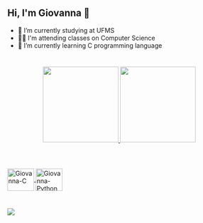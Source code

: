 ## Hi, I'm Giovanna 🥰

- 🔭 I’m currently studying at UFMS
- 👩‍💻 I'm attending classes on Computer Science
- 🌱 I’m currently learning C programming language

#  

<div align="center">
  <a href="https://github.com/GiovannaRMendes">
  <img height="170em" src="https://github-readme-stats.vercel.app/api?username=GiovannaRMendes&show_icons=true&theme=dracula&include_all_commits=true&count_private=true"/>
  <img height="170em" src="https://github-readme-stats.vercel.app/api/top-langs/?username=GiovannaRMendes&layout=compact&langs_count=7&theme=dracula"/>
</div>
 
# 
  
<div style="display: inline_block"><br>
  <img align="center" alt="Giovanna-C" height="50" width="60" src="https://cdn.jsdelivr.net/gh/devicons/devicon/icons/c/c-original.svg">
   <img align="center" alt="Giovanna-Python" height="50" width="60" src="https://cdn.jsdelivr.net/gh/devicons/devicon/icons/python/python-original.svg">
</div>
  
# 
 <div> 
   <a href="https://instagram.com/mendes_gigih" target="_blank"><img src="https://img.shields.io/badge/-Instagram-%23E4405F?style=for-the-badge&logo=instagram&logoColor=white" target="_blank"></a>
   <!--
   ![Snake animation](https://github.com/GiovannaRMendes/GiovannaRMendes/blob/output/github-contribution-grid-snake.svg)
    -->
</div>
